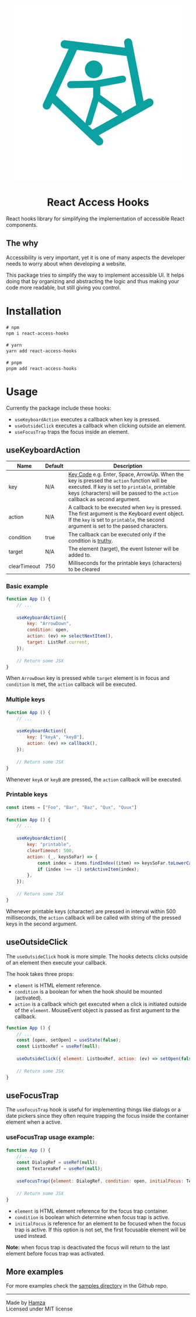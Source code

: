 <div align="center">
    <img src="./docs/icon.svg" alt="React Access Hooks Icon">
    <h1>React Access Hooks</h1>
</div>

React hooks library for simplifying the implementation of accessible React components.


## The why
Accessibility is very important, yet it is one of many aspects the developer needs to worry about when developing a website.

This package tries to simplify the way to implement accessible UI. It helps doing that by organizing and abstracting the logic and thus making your code more readable, but still giving you control.

# Installation
```
# npm
npm i react-access-hooks

# yarn 
yarn add react-access-hooks

# pnpm 
pnpm add react-access-hooks
```

# Usage
Currently the package include these hooks:
- `useKeyboardAction` executes a callback when key is pressed.
- `useOutsideClick` executes a callback when clicking outside an element.
- `useFocusTrap` traps the focus inside an element.


## useKeyboardAction
| Name         | Default | Description                                                                                                                                                                                                                                                                                                   |
| ------------ | ------- | ------------------------------------------------------------------------------------------------------------------------------------------------------------------------------------------------------------------------------------------------------------------------------------------------------------- |
| key          | N/A     | [Key Code](https://developer.mozilla.org/en-US/docs/Web/API/KeyboardEvent/key/Key_Values) e.g. Enter, Space, ArrowUp. When the key is pressed the `action` function will be executed.  If key is set to `printable`, printable keys (characters) will be passed to the `action` callback as second argument. |
| action       | N/A     | A callback to be executed when `key` is pressed. The first argument is the Keyboard event object. If the `key` is set to `printable`, the second argument is set to the passed characters.                                                                                                                   |
| condition    | true    | The callback can be executed only if the condition is [truthy](https://developer.mozilla.org/en-US/docs/Glossary/Truthy).                                                                                                                                                                                                                                                    |
| target       | N/A  | The element (target), the event listener will be added to.                                                                                                                                                                                                                                                    |
| clearTimeout | 750     | Milliseconds for the printable keys (characters) to be cleared                                                                                                                                                                                                                                               |

### Basic example
```jsx
function App () {
    // ...
    
    useKeyboardAction({
        key: "ArrowDown",
        condition: open,
        action: (ev) => selectNextItem(),
        target: ListRef.current,
    });

    // Return some JSX
}
```

When `ArrowDown` key is pressed while `target` element is in focus and `condition` is met, the `action` callback will be executed.

### Multiple keys
```jsx
function App () {
    // ...
    
    useKeyboardAction({
        key: ["keyA", "keyB"],
        action: (ev) => callback(),
    });

    // Return some JSX
}
```
Whenever `keyA`  or `keyB` are pressed, the `action` callback will be executed.


### Printable keys
```jsx
const items = ["Foo", "Bar", "Baz", "Qux", "Quux"]

function App () {
    // ...
    
    useKeyboardAction({
        key: "printable",
        clearTimeout: 500,
        action: (_, keysSoFar) => {
            const index = items.findIndex((item) => keysSoFar.toLowerCase() === item.toLowerCase());
            if (index !== -1) setActiveItem(index);
        },
    });

    // Return some JSX
}
```
Whenever printable keys (character) are pressed in interval within 500 milliseconds, the `action` callback will be called with string of the pressed keys in the second argument. 

## useOutsideClick
The `useOutsideClick` hook is more simple. The hooks detects clicks outside of an element then execute your callback.

The hook takes three props:
- `element` is HTML element reference.
- `condition` is a boolean for when the hook should be mounted (activated).
- `action` is a callback which get executed when a click is initiated outside of the `element`. MouseEvent object is passed as first argument to the callback.


```jsx
function App () {
    // ...
    const [open, setOpen] = useState(false);
    const ListboxRef = useRef(null);

    useOutsideClick({ element: ListboxRef, action: (ev) => setOpen(false), condition: open });

    // Return some JSX
}
```
## useFocusTrap
The `useFocusTrap` hook is useful for implementing things like dialogs or a date pickers since they often require trapping the focus inside the container element when a active.


### useFocusTrap usage example:

```jsx
function App () {
    // ...
    const DialogRef = useRef(null);
    const TextareaRef = useRef(null);

    useFocusTrap({element: DialogRef, condition: open, initialFocus: TextareaRef});

    // Return some JSX
}
```

- `element` is HTML element reference for the focus trap container.
- `condition` is boolean which determine when focus trap is active.
- `initialFocus` is reference for an element to be focused when the focus trap is active. If this option is not set, the first focusable element will be used instead.


**Note:** when focus trap is deactivated the focus will return to the last element before focus trap was activated.

## More examples
For more examples check the [samples directory](https://github.com/hamzakhuswan/react-access-hooks/tree/main/samples) in the Github repo. 


--------
Made by [Hamza](https://hamza.se) \
Licensed under MIT license